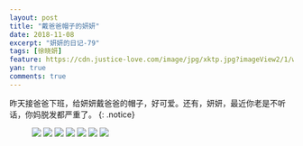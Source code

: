 ```yaml
---
layout: post
title: "戴爸爸帽子的妍妍"
date: 2018-11-08
excerpt: "妍妍的日记-79"
tags: [徐晓妍]
feature: https://cdn.justice-love.com/image/jpg/xktp.jpg?imageView2/1/w/1200/h/500
yan: true
comments: true
---
```

昨天接爸爸下班，给妍妍戴爸爸的帽子，好可爱。还有，妍妍，最近你老是不听话，你妈脱发都严重了。
{: .notice}
<figure>
    <img src="{{ site.staticUrl }}/yanyan/image/maozi1.jpg" />
    <img src="{{ site.staticUrl }}/yanyan/image/maozi2.jpg" />
    <img src="{{ site.staticUrl }}/yanyan/image/maozi3.jpg" />
    <img src="{{ site.staticUrl }}/yanyan/image/maozi4.jpg" />
    <img src="{{ site.staticUrl }}/yanyan/image/maozi5.jpg" />
    <img src="{{ site.staticUrl }}/yanyan/image/maozi6.jpg" />
    <img src="{{ site.staticUrl }}/yanyan/image/maozi7.jpg" />
</figure>
